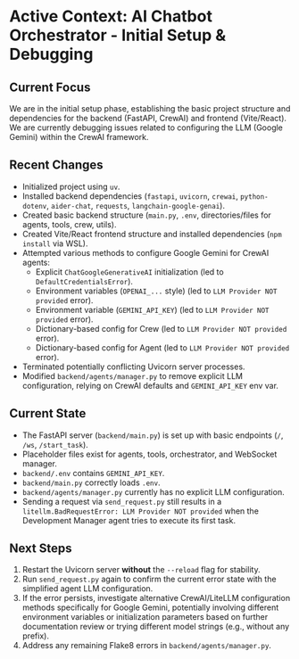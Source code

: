 # Active Context: AI Chatbot Orchestrator - Initial Setup & Debugging

## Current Focus
We are in the initial setup phase, establishing the basic project structure and dependencies for the backend (FastAPI, CrewAI) and frontend (Vite/React). We are currently debugging issues related to configuring the LLM (Google Gemini) within the CrewAI framework.

## Recent Changes
*   Initialized project using `uv`.
*   Installed backend dependencies (`fastapi`, `uvicorn`, `crewai`, `python-dotenv`, `aider-chat`, `requests`, `langchain-google-genai`).
*   Created basic backend structure (`main.py`, `.env`, directories/files for agents, tools, crew, utils).
*   Created Vite/React frontend structure and installed dependencies (`npm install` via WSL).
*   Attempted various methods to configure Google Gemini for CrewAI agents:
    *   Explicit `ChatGoogleGenerativeAI` initialization (led to `DefaultCredentialsError`).
    *   Environment variables (`OPENAI_...` style) (led to `LLM Provider NOT provided` error).
    *   Environment variable (`GEMINI_API_KEY`) (led to `LLM Provider NOT provided` error).
    *   Dictionary-based config for Crew (led to `LLM Provider NOT provided` error).
    *   Dictionary-based config for Agent (led to `LLM Provider NOT provided` error).
*   Terminated potentially conflicting Uvicorn server processes.
*   Modified `backend/agents/manager.py` to remove explicit LLM configuration, relying on CrewAI defaults and `GEMINI_API_KEY` env var.

## Current State
*   The FastAPI server (`backend/main.py`) is set up with basic endpoints (`/`, `/ws`, `/start_task`).
*   Placeholder files exist for agents, tools, orchestrator, and WebSocket manager.
*   `backend/.env` contains `GEMINI_API_KEY`.
*   `backend/main.py` correctly loads `.env`.
*   `backend/agents/manager.py` currently has no explicit LLM configuration.
*   Sending a request via `send_request.py` still results in a `litellm.BadRequestError: LLM Provider NOT provided` when the Development Manager agent tries to execute its first task.

## Next Steps
1.  Restart the Uvicorn server **without** the `--reload` flag for stability.
2.  Run `send_request.py` again to confirm the current error state with the simplified agent LLM configuration.
3.  If the error persists, investigate alternative CrewAI/LiteLLM configuration methods specifically for Google Gemini, potentially involving different environment variables or initialization parameters based on further documentation review or trying different model strings (e.g., without any prefix).
4.  Address any remaining Flake8 errors in `backend/agents/manager.py`.
